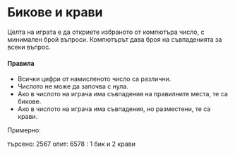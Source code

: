 <h1>Бикове и крави</h1>

Целта на играта е да откриете избраното от компютъра число, с минимален брой въпроси. Компютърът дава броя на съвпаденията за всеки въпрос.

<h4>Правила</h4>

- Всички цифри от намисленото число са различни.
- Числото не може да започва с нула.
- Ако в числото на играча има съвпадения на правилните места, те са бикове.
- Ако в числото на играча има съвпадения, но разместени, те са крави.

Примерно:

търсено: 2567
опит: 6578 : 1 бик и 2 крави
